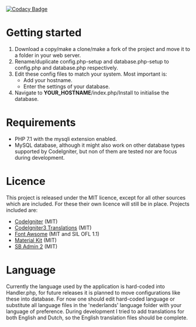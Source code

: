 [![Codacy Badge](https://api.codacy.com/project/badge/Grade/609d0cc095eb48b18305a6cc3e178f4d)](https://app.codacy.com/app/Addono/lisa?utm_source=github.com&utm_medium=referral&utm_content=Addono/lisa&utm_campaign=badger)

# Getting started

 1. Download a copy/make a clone/make a fork of the project and move it to a folder in your web server.
 1. Rename/duplicate config.php-setup and database.php-setup to config.php and database.php respectively.
 1. Edit these config files to match your system. Most important is:
    * Add your hostname.
    * Enter the settings of your database.
 1. Navigate to __YOUR_HOSTNAME__/index.php/Install to initialise the database.

# Requirements
 * PHP 7.1 with the mysqli extension enabled.
 * MySQL database, although it might also work on other database types supported by CodeIgniter, but non of them are tested nor are focus during development.

# Licence
This project is released under the MIT licence, except for all other sources which are included.
For these their own licence will still be in place. Projects included are:
 - [CodeIgniter](https://codeigniter.com) (MIT)
 - [CodeIgniter3 Translations](https://github.com/bcit-ci/codeigniter3-translations) (MIT)
 - [Font Awsome](https://github.com/FortAwesome/Font-Awesome) (MIT and SIL OFL 1.1)
 - [Material Kit](https://github.com/creativetimofficial/material-kit/blob/master/LICENSE.md) (MIT)
 - [SB Admin 2](https://github.com/BlackrockDigital/startbootstrap-sb-admin-2) (MIT)
 
# Language
Currently the language used by the application is hard-coded into Handler.php, for future releases it is planned to move configurations like these into database. For now one should edit hard-coded language or substitute all language files in the 'nederlands' language folder with your language of preference. During development I tried to add translations for both English and Dutch, so the English translation files should be complete.
